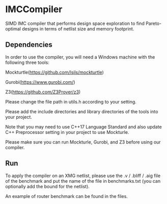 # IMCCompiler
SIMD IMC compiler that performs design space exploration to find Pareto-optimal designs in terms of netlist size and memory footprint.

## Dependencies
In order to use the compiler, you will need a Windows machine with the following three tools:

Mockturtle(https://github.com/lsils/mockturtle)

Gurobi(https://www.gurobi.com/)

Z3(https://github.com/Z3Prover/z3)

Please change the file path in utils.h according to your setting.

Please add the include directories and library directories of the tools into your project.

Note that you may need to use C++17 Language Standard and also update C++ Preprocessor setting in your project to use Mockturle.

Please make sure you can run Mockturle, Gurobi, and Z3 before using our compiler.

## Run
To apply the compiler on an XMG netlist, please use the .v / .bliff / .aig file of the benchmark and put the name of the file in benchmarks.txt (you can optionally add the bound for the netlist).

An example of router benchmark can be found in the files.
